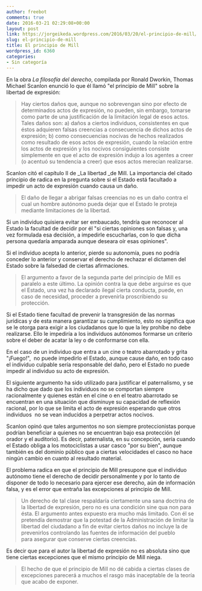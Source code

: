 ```yaml
---
author: freebot
comments: true
date: 2016-03-21 02:29:08+00:00
layout: post
link: https://jorgeikeda.wordpress.com/2016/03/20/el-principio-de-mill/
slug: el-principio-de-mill
title: El principio de Mill
wordpress_id: 6360
categories:
- Sin categoría
---
```


En la obra _La filosofía del derecho_, compilada por Ronald Dworkin, Thomas Michael Scanlon enunció lo que él llamó "el principio de Mill" sobre la libertad de expresión:


<blockquote>Hay ciertos daños que, aunque no sobrevengan sino por efecto de determinados actos de expresión, no pueden, sin embargo, tomarse como parte de una justificación de la limitación legal de esos actos. Tales daños son: a) daños a ciertos individuos, consistentes en que éstos adquieren falsas creencias a consecuencia de dichos actos de expresión; b) como consecuencias nocivas de hechos realizados como resultado de esos actos de expresión, cuando la relación entre los actos de expresión y los nocivos consiguientes consiste simplemente en que el acto de expresión indujo a los agentes a creer (o acentuó su tendencia a creer) que esos actos merecían realizarse.</blockquote>


Scanlon citó el capítulo II de _La libertad _de Mill. La importancia del citado principio de radica en la pregunta sobre si el Estado está facultado a impedir un acto de expresión cuando causa un daño.


<blockquote>El daño de llegar a abrigar falsas creencias no es un daño contra el cual un hombre autónomo pueda dejar que el Estado le proteja mediante limitaciones de la libertad.</blockquote>


Si un individuo quisiera evitar ser embaucado, tendría que reconocer al Estado la facultad de decidir por él "si ciertas opiniones son falsas y, una vez formulada esa decisión, a impedirle escucharlas, con lo que dicha persona quedaría amparada aunque deseara oír esas opiniones".

Si el individuo acepta lo anterior, pierde su autonomía, pues no podría conceder lo anterior y conservar el derecho de rechazar el dictamen del Estado sobre la falsedad de ciertas afirmaciones.


<blockquote>El argumento a favor de la segunda parte del principio de Mill es paralelo a este último. La opinión contra la que debe arguirse es que el Estado, una vez ha declarado ilegal cierta conducta, puede, en caso de necesidad, proceder a prevenirla proscribiendo su protección.</blockquote>


Si el Estado tiene facultad de prevenir la transgresión de las normas jurídicas y de esta manera garantizar su cumplimiento, esto no significa que se le otorga para exigir a los ciudadanos que lo que la ley prohíbe no debe realizarse. Ello le impediría a los individuos autónomos formarse un criterio sobre el deber de acatar la ley o de conformarse con ella.

En el caso de un individuo que entra a un cine o teatro abarrotado y grita "¡Fuego!",  no puede impedirlo el Estado, aunque cause daño, en todo caso el individuo culpable sería responsable del daño, pero el Estado no puede impedir al individuo su acto de expresión.

El siguiente argumento ha sido utilizado para justificar el paternalismo, y se ha dicho que dado que los individuos no se comportan siempre racionalmente y quienes están en el cine o en el teatro abarrotado se encuentran en una situación que disminuye su capacidad de reflexión racional, por lo que se limita el acto de expresión esperando que otros individuos  no se vean inducidos a perpetrar actos nocivos.

Scanlon opinó que tales argumentos no son siempre proteccionistas porque podrían beneficiar a quienes no se encuentran bajo esa protección (el orador y el auditorio). Es decir, paternalista, en su concepción, sería cuando el Estado obliga a los motociclistas a usar casco "por su bien", aunque también es del dominio público que a ciertas velocidades el casco no hace ningún cambio en cuanto al resultado material.

El problema radica en que el principio de Mill presupone que el individuo autónomo tiene el derecho de decidir personalmente y por lo tanto de disponer de todo lo necesario para ejercer ese derecho, aún de información falsa, y es el error que entraña las excepciones al principio de Mill.


<blockquote>Un derecho de tal clase respaldaría ciertamente una sana doctrina de la libertad de expresión, pero no es una condición sine qua non para ésta. El argumento antes expuesto era mucho más limitado. Con él se pretendía demostrar que la potestad de la Administración de limitar la libertad del ciudadano a fin de evitar ciertos daños no incluye la de prevenirlos controlando las fuentes de información del pueblo para asegurar que conserve ciertas creencias.</blockquote>


Es decir que para el autor la libertad de expresión no es absoluta sino que tiene ciertas excepciones que el mismo principio de Mill niega.


<blockquote>El hecho de que el principio de Mill no dé cabida a ciertas clases de excepciones parecerá a muchos el rasgo más inaceptable de la teoría que acabo de exponer.</blockquote>




